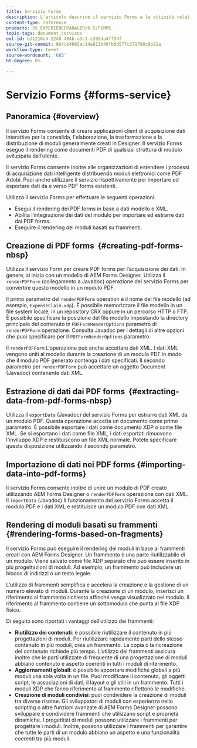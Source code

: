 ```yaml
---
title: Servizio Forms
description: L'articolo descrive il servizio Forms e le attività relative ai moduli che è possibile eseguire con il servizio Forms.
content-type: reference
products: SG_EXPERIENCEMANAGER/6.5/FORMS
topic-tags: document_services
exl-id: bd1216e4-2248-484b-a3c1-c209da4ff94f
source-git-commit: 8b4cb4065ec14e813b49fb0d577c372790c9b21a
workflow-type: tm+mt
source-wordcount: '685'
ht-degree: 0%

---
```


# Servizio Forms {#forms-service}

## Panoramica {#overview}

Il servizio Forms consente di creare applicazioni client di acquisizione dati interattive per la convalida, l&#39;elaborazione, la trasformazione e la distribuzione di moduli generalmente creati in Designer. Il servizio Forms esegue il rendering come documenti PDF di qualsiasi struttura di modulo sviluppata dall’utente.

Il servizio Forms consente inoltre alle organizzazioni di estendere i processi di acquisizione dati intelligente distribuendo moduli elettronici come PDF Adobi. Puoi anche utilizzare il servizio rispettivamente per importare ed esportare dati da e verso PDF forms esistenti.

Utilizza il servizio Forms per effettuare le seguenti operazioni:

* Esegui il rendering dei PDF forms in base a dati modello e XML.
* Abilita l’integrazione dei dati del modulo per importare ed estrarre dati dai PDF forms.
* Eseguire il rendering dei moduli basati su frammenti.

## Creazione di PDF forms  {#creating-pdf-forms-nbsp}

Utilizza il servizio Form per creare PDF forms per l’acquisizione dei dati. In genere, si inizia con un modello di AEM Forms Designer. Utilizza il `renderPDFForm` (collegamento a Javadoc) operazione del servizio Forms per convertire questo modello in un modulo PDF.

Il primo parametro del `renderPDFForm` operation è il nome del file modello (ad esempio, `ExpenseClaim.xdp`). È possibile memorizzare il file modello in un file system locale, in un repository CRX oppure in un percorso HTTP o FTP. È possibile specificare la posizione del file modello impostando la directory principale del contenuto in `PDFFormRenderOptions` parametro di `renderPDFForm` operazione. Consulta Javadoc per i dettagli di altre opzioni che puoi specificare per il `PDFFormRenderOptions` parametro.

Il `renderPDFForm` L&#39;operazione può anche accettare dati XML. I dati XML vengono uniti al modello durante la creazione di un modulo PDF in modo che il modulo PDF generato contenga i dati specificati. Il secondo parametro per `renderPDFForm` può accettare un oggetto Document (Javadoc) contenente dati XML.

## Estrazione di dati dai PDF forms  {#extracting-data-from-pdf-forms-nbsp}

Utilizza il `exportData` (Javadoc) del servizio Forms per estrarre dati XML da un modulo PDF. Questa operazione accetta un documento come primo parametro. È possibile esportare i dati come documento XDP o come file XML. Se si esportano i dati come file XML, i dati esportati rimuovono l&#39;inviluppo XDP e restituiscono un file XML normale. Potete specificare questa disposizione utilizzando il secondo parametro.

## Importazione di dati nei PDF forms {#importing-data-into-pdf-forms}

Il servizio Forms consente inoltre di unire un modulo di PDF creato utilizzando AEM Forms Designer o `renderPDFForm` operazione con dati XML. Il `importData` (Javadoc) Il funzionamento del servizio Forms accetta il modulo PDF e i dati XML e restituisce un modulo PDF con dati XML.

## Rendering di moduli basati su frammenti {#rendering-forms-based-on-fragments}

Il servizio Forms può eseguire il rendering dei moduli in base ai frammenti creati con AEM Forms Designer. Un frammento è una parte riutilizzabile di un modulo. Viene salvato come file XDP separato che può essere inserito in più progettazioni di moduli. Ad esempio, un frammento può includere un blocco di indirizzi o un testo legale.

L’utilizzo di frammenti semplifica e accelera la creazione e la gestione di un numero elevato di moduli. Durante la creazione di un modulo, inserisci un riferimento al frammento richiesto affinché venga visualizzato nel modulo. Il riferimento al frammento contiene un sottomodulo che punta al file XDP fisico.

Di seguito sono riportati i vantaggi dell’utilizzo dei frammenti:

* **Riutilizzo dei contenuti**: è possibile riutilizzare il contenuto in più progettazioni di moduli. Per riutilizzare rapidamente parti dello stesso contenuto in più moduli, crea un frammento. La copia o la ricreazione del contenuto richiede più tempo. L’utilizzo dei frammenti assicura inoltre che le parti utilizzate di frequente di una progettazione di moduli abbiano contenuto e aspetto coerenti in tutti i moduli di riferimento.
* **Aggiornamenti globali**: è possibile apportare modifiche globali a più moduli una sola volta in un file. Puoi modificare il contenuto, gli oggetti script, le associazioni di dati, il layout o gli stili in un frammento. Tutti i moduli XDP che fanno riferimento al frammento riflettono le modifiche.
* **Creazione di moduli condivisi**: puoi condividere la creazione di moduli tra diverse risorse. Gli sviluppatori di moduli con esperienza nello scripting o altre funzioni avanzate di AEM Forms Designer possono sviluppare e condividere frammenti che utilizzano script e proprietà dinamiche. I progettisti di moduli possono utilizzare i frammenti per progettare i moduli. Inoltre, possono utilizzare i frammenti per garantire che tutte le parti di un modulo abbiano un aspetto e una funzionalità coerenti tra più moduli.
